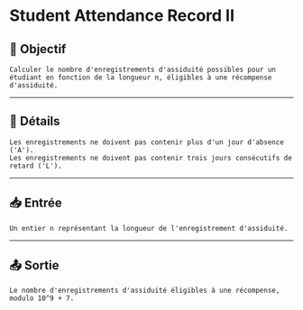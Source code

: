 # Student Attendance Record II

## 🎯 Objectif

    Calculer le nombre d'enregistrements d'assiduité possibles pour un étudiant en fonction de la longueur n, éligibles à une récompense d'assiduité.

---

## 📝 Détails

    Les enregistrements ne doivent pas contenir plus d'un jour d'absence ('A').
    Les enregistrements ne doivent pas contenir trois jours consécutifs de retard ('L').

---

## 📥 Entrée

    Un entier n représentant la longueur de l'enregistrement d'assiduité.

---

## 📤 Sortie

    Le nombre d'enregistrements d'assiduité éligibles à une récompense, modulo 10^9 + 7.

